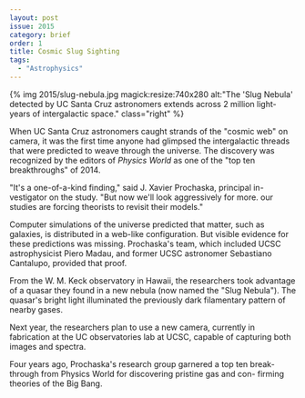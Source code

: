 ```yaml
---
layout: post
issue: 2015
category: brief
order: 1
title: Cosmic Slug Sighting
tags:
  - "Astrophysics"
---
```


{% img 2015/slug-nebula.jpg magick:resize:740x280 alt:"The 'Slug Nebula' detected by UC Santa Cruz astronomers extends across 2 million light-years of intergalactic space." class="right" %}

When UC Santa Cruz astronomers caught strands of the "cosmic web" on camera, it was the first time anyone had glimpsed the intergalactic threads that were predicted to weave through the universe. The discovery was recognized by the editors of _Physics World_ as one of the "top ten breakthroughs" of 2014.

"It's a one-of-a-kind finding," said J. Xavier Prochaska, principal in- vestigator on the study. "But now we'll look aggressively for more. our studies are forcing theorists to revisit their models."

Computer simulations of the universe predicted that matter, such as galaxies, is distributed in a web-like configuration. But visible evidence for these predictions was missing. Prochaska's team, which included UCSC astrophysicist Piero Madau, and former UCSC astronomer Sebastiano Cantalupo, provided that proof.

From the W. M. Keck observatory in Hawaii, the researchers took advantage of a quasar they found in a new nebula (now named the "Slug Nebula"). The quasar's bright light illuminated the previously dark filamentary pattern of nearby gases.

Next year, the researchers plan to use a new camera, currently in fabrication at the UC observatories lab at UCSC, capable of capturing both images and spectra.

Four years ago, Prochaska's research group garnered a top ten break-through from Physics World for discovering pristine gas and con- firming theories of the Big Bang.
